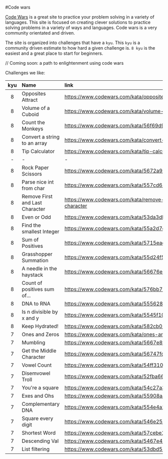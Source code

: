 #Code wars

[Code Wars](https://codewars.com) is a great site to practice your problem solving in a variety of languages. This site is focused on creating clever solutions to practice solving problems in a variety of ways and languages. Code wars is a very community orientated and driven.

The site is organized into challenges that have a `kyu`. This `kyu` is a community driven estimate to how hard a given challenge is. `8 kyu` is the easiest and a great place to start for beginners.

// Coming soon: a path to enlightenment using code wars

Challenges we like:

| kyu | Name                            | link                                                          |
| :-: | :------------------------------ | :------------------------------------------------------------ |
|  8  | Opposites Attract               | https://www.codewars.com/kata/opposites-attract               |
|  8  | Volume of a Cuboid              | https://www.codewars.com/kata/volume-of-a-cuboid              |
|  8  | Count the Monkeys               | https://www.codewars.com/kata/56f69d9f9400f508fb000ba7        |
|  8  | Convert a string to an array    | https://www.codewars.com/kata/convert-a-string-to-an-array    |
|  8  | Tip Calculator                  | https://www.codewars.com/kata/tip-calculator                  |
|  -  | -                               | -                                                             |
|  8  | Rock Paper Scissors             | https://www.codewars.com/kata/5672a98bdbdd995fad00000f        |
|  8  | Parse nice int from char        | https://www.codewars.com/kata/557cd6882bfa3c8a9f0000c1        |
|  8  | Remove First and Last Character | https://www.codewars.com/kata/remove-first-and-last-character |
|  8  | Even or Odd                     | https://www.codewars.com/kata/53da3dbb4a5168369a0000fe        |
|  8  | Find the smallest Integer       | https://www.codewars.com/kata/55a2d7ebe362935a210000b2        |
|  8  | Sum of Positives                | https://www.codewars.com/kata/5715eaedb436cf5606000381        |
|  8  | Grasshopper Summation           | https://www.codewars.com/kata/55d24f55d7dd296eb9000030        |
|  8  | A needle in the haystack        | https://www.codewars.com/kata/56676e8fabd2d1ff3000000c        |
|  8  | Count of positives sum of...    | https://www.codewars.com/kata/576bb71bbbcf0951d5000044        |
|  8  | DNA to RNA                      | https://www.codewars.com/kata/5556282156230d0e5e000089        |
|  8  | Is n divisible by x and y       | https://www.codewars.com/kata/5545f109004975ea66000086        |
|  8  | Keep Hydrated!                  | https://www.codewars.com/kata/582cb0224e56e068d800003c        |
|  7  | Ones and Zeros                  | https://www.codewars.com/kata/ones-and-zeros                  |
|  7  | Mumbling                        | https://www.codewars.com/kata/5667e8f4e3f572a8f2000039        |
|  7  | Get the Middle Character        | https://www.codewars.com/kata/56747fd5cb988479af000028        |
|  7  | Vowel Count                     | https://www.codewars.com/kata/54ff3102c1bad923760001f3        |
|  7  | Disemvowel Troll                | https://www.codewars.com/kata/52fba66badcd10859f00097e        |
|  7  | You're a square                 | https://www.codewars.com/kata/54c27a33fb7da0db0100040e        |
|  7  | Exes and Ohs                    | https://www.codewars.com/kata/55908aad6620c066bc00002a        |
|  7  | Complementary DNA               | https://www.codewars.com/kata/554e4a2f232cdd87d9000038        |
|  7  | Square every digit              | https://www.codewars.com/kata/546e2562b03326a88e000020        |
|  7  | Shortest Word                   | https://www.codewars.com/kata/57cebe1dc6fdc20c57000ac9        |
|  7  | Descending Val                  | https://www.codewars.com/kata/5467e4d82edf8bbf40000155        |
|  7  | List filtering                  | https://www.codewars.com/kata/53dbd5315a3c69eed20002dd        |
